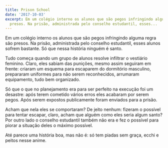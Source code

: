 ```yaml
---
title: Prison School
date: '2017-10-03'
excerpt: Em um colégio interno os alunos que são pegos infringindo alguma regra são
  presos. Na prisão, administrada pelo conselho estudantil, esses...
---
```




Em um colégio interno os alunos que são pegos infringindo alguma regra são presos. Na prisão, administrada pelo conselho estudantil, esses alunos sofrem bastante. Só que nessa história ninguém é santo.

Tudo começa quando um grupo de alunos resolve infiltrar o vestiário feminino. Claro, eles sabiam das punições, mesmo assim seguiram em frente: criaram um esquema para escaparem do dormitório masculino, prepararam uniformes para não serem reconhecidos, arrumaram equipamento, tudo bem organizado.

Só que o que no planejamento era para ser perfeito na execução foi um desastre: após terem cometido vários erros eles acabaram por serem pegos. Após serem expostos publicamente foram enviados para a prisão.

Acham que nela eles se comportaram? De jeito nenhum: fizeram o possível para tentar escapar, claro, acham que alguém como eles seria algum santo? Por outro lado o conselho estudantil também não era e fez o possível para piorar a situação deles o máximo possível.

Até parece uma história boa, mas não é: só tem piadas sem graça, ecchi e peitos nesse anime.

